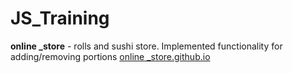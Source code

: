 # JS_Training

 
**online _store** - rolls and sushi store. Implemented functionality for adding/removing portions
[online _store.github.io](online%20_store.github.io)

